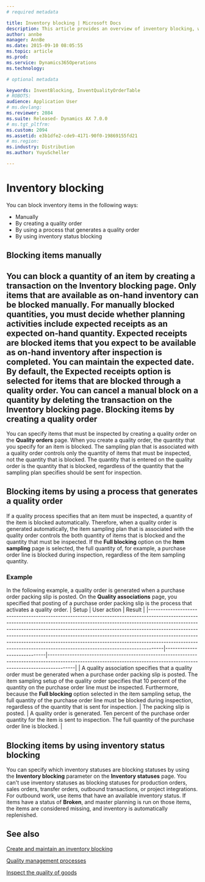 ```yaml
---
# required metadata

title: Inventory blocking | Microsoft Docs
description: This article provides an overview of inventory blocking, which is part of the quality inspection process in Microsoft Dynamics AX. You can use inventory blocking to prevent items from being processed or consumed.
author: annbe
manager: AnnBe
ms.date: 2015-09-10 08:05:55
ms.topic: article
ms.prod: 
ms.service: Dynamics365Operations
ms.technology: 

# optional metadata

keywords: InventBlocking, InventQualityOrderTable
# ROBOTS: 
audience: Application User
# ms.devlang: 
ms.reviewer: 2084
ms.suite: Released- Dynamics AX 7.0.0
# ms.tgt_pltfrm: 
ms.custom: 2094
ms.assetid: e3b1dfe2-cde9-4171-90f0-19869155fd21
# ms.region: 
ms.industry: Distribution
ms.author: YuyuScheller

---
```


# Inventory blocking

You can block inventory items in the following ways:
-   Manually
-   By creating a quality order
-   By using a process that generates a quality order
-   By using inventory status blocking

## Blocking items manually
You can block a quantity of an item by creating a transaction on the **Inventory blocking** page. Only items that are available as on-hand inventory can be blocked manually. For manually blocked quantities, you must decide whether planning activities include expected receipts as an expected on-hand quantity. Expected receipts are blocked items that you expect to be available as on-hand inventory after inspection is completed. You can maintain the expected date. By default, the **Expected receipts** option is selected for items that are blocked through a quality order. You can cancel a manual block on a quantity by deleting the transaction on the **Inventory blocking** page.
Blocking items by creating a quality order
------------------------------------------

You can specify items that must be inspected by creating a quality order on the **Quality orders** page. When you create a quality order, the quantity that you specify for an item is blocked. The sampling plan that is associated with a quality order controls only the quantity of items that must be inspected, not the quantity that is blocked. The quantity that is entered on the quality order is the quantity that is blocked, regardless of the quantity that the sampling plan specifies should be sent for inspection.

## Blocking items by using a process that generates a quality order
If a quality process specifies that an item must be inspected, a quantity of the item is blocked automatically. Therefore, when a quality order is generated automatically, the item sampling plan that is associated with the quality order controls the both quantity of items that is blocked and the quantity that must be inspected. If the **Full blocking** option on the **Item sampling** page is selected, the full quantity of, for example, a purchase order line is blocked during inspection, regardless of the item sampling quantity.
### Example

In the following example, a quality order is generated when a purchase order packing slip is posted. On the **Quality associations** page, you specified that posting of a purchase order packing slip is the process that activates a quality order.
| Setup                                                                                                                                                                                                                                                                                                                                                                                                                                                                                    | User action                 | Result                                                                                                                                                                |
|------------------------------------------------------------------------------------------------------------------------------------------------------------------------------------------------------------------------------------------------------------------------------------------------------------------------------------------------------------------------------------------------------------------------------------------------------------------------------------------|-----------------------------|-----------------------------------------------------------------------------------------------------------------------------------------------------------------------|
| A quality association specifies that a quality order must be generated when a purchase order packing slip is posted. The item sampling setup of the quality order specifies that 10 percent of the quantity on the purchase order line must be inspected. Furthermore, because the **Full blocking** option selected in the item sampling setup, the full quantity of the purchase order line must be blocked during inspection, regardless of the quantity that is sent for inspection. | The packing slip is posted. | A quality order is generated. Ten percent of the purchase order quantity for the item is sent to inspection. The full quantity of the purchase order line is blocked. |

## Blocking items by using inventory status blocking
You can specify which inventory statuses are blocking statuses by using the **Inventory blocking** parameter on the **Inventory statuses** page. You can't use inventory statuses as blocking statuses for production orders, sales orders, transfer orders, outbound transactions, or project integrations. For outbound work, use items that have an available inventory status. If items have a status of **Broken**, and master planning is run on those items, the items are considered missing, and inventory is automatically replenished.



See also
--------

[Create and maintain an inventory blocking](https://ax.help.dynamics.com/en/wiki/create-and-maintain-an-inventory-blocking/)

[Quality management processes](https://ax.help.dynamics.com/wiki/quality-management-processes/)

[Inspect the quality of goods](https://ax.help.dynamics.com/en/wiki/inspect-the-quality-of-goods/)

